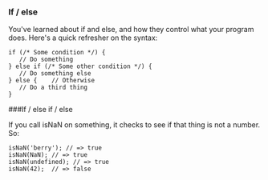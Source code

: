 ### If / else

You've learned about if and else, and how they control what your program does. Here's a quick refresher on the syntax:
 ```
if (/* Some condition */) {
    // Do something
} else if (/* Some other condition */) {
    // Do something else
} else {    // Otherwise
    // Do a third thing
}    
```

###If / else if / else

If you call isNaN on something, it checks to see if that thing is not a number. So:
```
isNaN('berry'); // => true
isNaN(NaN); // => true
isNaN(undefined); // => true
isNaN(42);  // => false
```
